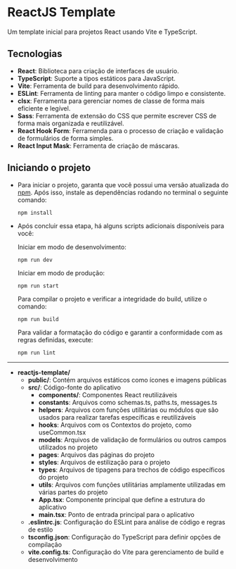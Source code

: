 # ReactJS Template

Um template inicial para projetos React usando Vite e TypeScript.

## Tecnologias

- **React**: Biblioteca para criação de interfaces de usuário.
- **TypeScript**: Suporte a tipos estáticos para JavaScript.
- **Vite**: Ferramenta de build para desenvolvimento rápido.
- **ESLint**: Ferramenta de linting para manter o código limpo e consistente.
- **clsx**: Ferramenta para gerenciar nomes de classe de forma mais eficiente e legível.
- **Sass**: Ferramenta de extensão do CSS que permite escrever CSS de forma mais organizada e reutilizável.
- **React Hook Form**: Ferramenda para o processo de criação e validação de formulários de forma simples.
- **React Input Mask**: Ferramenta de criação de máscaras.

## Iniciando o projeto

- Para iniciar o projeto, garanta que você possui uma versão atualizada do [npm](https://www.npmjs.com/). Após isso, instale as dependências rodando no terminal o seguinte comando:

  ```
  npm install
  ```

- Após concluir essa etapa, há alguns scripts adicionais disponíveis para você:

  Iniciar em modo de desenvolvimento:

  ```
  npm run dev
  ```

  Iniciar em modo de produção:

  ```
  npm run start
  ```

  Para compilar o projeto e verificar a integridade do build, utilize o comando:

  ```
  npm run build
  ```

  Para validar a formatação do código e garantir a conformidade com as regras definidas, execute:

  ```
  npm run lint
  ```

---

- **reactjs-template/**
  - **public/**: Contém arquivos estáticos como ícones e imagens públicas
  - **src/**: Código-fonte do aplicativo
    - **components/**: Componentes React reutilizáveis
    - **constants**: Arquivos como schemas.ts, paths.ts, messages.ts
    - **helpers**: Arquivos com funções utilitárias ou módulos que são usados para realizar tarefas específicas e reutilizáveis
    - **hooks**: Arquivos com os Contextos do projeto, como useCommon.tsx
    - **models**: Arquivos de validação de formulários ou outros campos utilizados no projeto
    - **pages**: Arquivos das páginas do projeto
    - **styles**: Arquivos de estilização para o projeto
    - **types**: Arquivos de tipagens para trechos de código específicos do projeto
    - **utils**: Arquivos com funções utilitárias amplamente utilizadas em várias partes do projeto
    - **App.tsx**: Componente principal que define a estrutura do aplicativo
    - **main.tsx**: Ponto de entrada principal para o aplicativo
  - **.eslintrc.js**: Configuração do ESLint para análise de código e regras de estilo
  - **tsconfig.json**: Configuração do TypeScript para definir opções de compilação
  - **vite.config.ts**: Configuração do Vite para gerenciamento de build e desenvolvimento
